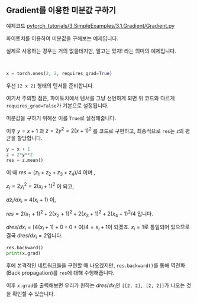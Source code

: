 
<br>

## Gradient를 이용한 미분값 구하기

예제코드 [pytorch_tutorials/3.SimpleExamples/3.1.Gradient/Gradient.py](https://github.com/wooni-github/pytorch_tutorials/blob/main/3.SimpleExamples/3.1.Gradient/Gradient.py)

파이토치를 이용하여 미분값을 구해보는 예제입니다.

실제로 사용하는 경우는 거의 없을테지만, 알고는 있자! 라는 의미의 예제입니다.

<br>

```python
x = torch.ones(2, 2, requires_grad=True) 
```

우선 `[2 x 2]` 형태의 텐서를 준비합니다.

여기서 주의할 점은, 파이토치에서 텐서를 그냥 선언하게 되면 위 코드와 다르게 `requires_grad=False`가 기본으로 설정됩니다.

미분값을 구하기 위해선 이를 `True`로 설정해줍니다.

이후 $y = x + 1$ 과 $z = 2y^2 = 2(x+1)^2$ 를 코드로 구현하고, 최종적으로 `res`는 `z`의 평균을 할당합니다.

```python
y = x + 1
z = 2*y**2
res = z.mean()
```

이 때 $res = (z_1 + z_2 + z_3 + z_4) / 4$ 이며 ,

$z_i = 2y_i ^ 2 = 2(x_i + 1)^2$ 이 되고,

$dz_i/dx_i = 4(x_i + 1)$ 이, 

$res = {2(x_1+1)^2 + 2(x_2+1)^2 + 2(x_3+1)^2 + 2(x_4+1)^2}/4$ 입니다.

$dres/dx_i = [4(x_i+1) + 0 + 0 + 0]/4 = x_i + 1$이 되겠죠. $x_i = 1$로 통일되어 있으므로 결국 $dres/dx_i = 2$입니다.

```python
res.backward()
print(x.grad)
```

후에 본격적인 네트워크들을 구현할 때 나오겠지만, `res.backward()`를 통해 역전파(Back propagation)를 `res`에 대해 수행해줍니다.

이후 `x.grad`를 출력해보면 우리가 원하는 $dres/dx_i$인 `[[2, 2], [2, 2]]`가 나오는 것을 확인할 수 있습니다.



